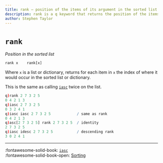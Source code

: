 ```yaml
---
title: rank – position of the items of its argument in the sorted list | Reference | kdb+ and q documentation
description: rank is a q keyword that returns the position of the items of its argument in the sorted list. 
author: Stephen Taylor
---
```

# `rank`







_Position in the sorted list_

```txt
rank x    rank[x]
```

Where `x` is a list or dictionary, returns for each item in `x` the index of where it would occur in the sorted list or dictionary. 

This is the same as calling [`iasc`](asc.md#iasc) twice on the list.

```q
q)rank 2 7 3 2 5
0 4 2 1 3
q)iasc 2 7 3 2 5
0 3 2 4 1
q)iasc iasc 2 7 3 2 5            / same as rank
0 4 2 1 3
q)asc[2 7 3 2 5] rank 2 7 3 2 5  / identity
2 7 3 2 5
q)iasc idesc 2 7 3 2 5           / descending rank
3 0 2 4 1
```

----
:fontawesome-solid-book:
[`iasc`](asc.md#iasc) 
<br>
:fontawesome-solid-book-open:
[Sorting](../basics/by-topic.md#sort)

